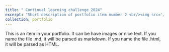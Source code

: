 ```yaml
---
title: " Continual learning challenge 2024"
excerpt: "Short description of portfolio item number 2 <br/><img src='/images/CLVISION24.png'>"
collection: portfolio
---
```


This is an item in your portfolio. It can be have images or nice text. If you name the file .md, it will be parsed as markdown. If you name the file .html, it will be parsed as HTML. 
